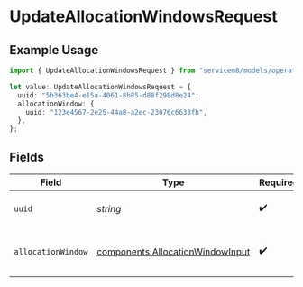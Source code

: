 # UpdateAllocationWindowsRequest

## Example Usage

```typescript
import { UpdateAllocationWindowsRequest } from "servicem8/models/operations";

let value: UpdateAllocationWindowsRequest = {
  uuid: "5b363be4-e15a-4061-8b85-d88f298d8e24",
  allocationWindow: {
    uuid: "123e4567-2e25-44a8-a2ec-23076c6633fb",
  },
};
```

## Fields

| Field                                                                                | Type                                                                                 | Required                                                                             | Description                                                                          |
| ------------------------------------------------------------------------------------ | ------------------------------------------------------------------------------------ | ------------------------------------------------------------------------------------ | ------------------------------------------------------------------------------------ |
| `uuid`                                                                               | *string*                                                                             | :heavy_check_mark:                                                                   | UUID of the Allocation Window                                                        |
| `allocationWindow`                                                                   | [components.AllocationWindowInput](../../models/components/allocationwindowinput.md) | :heavy_check_mark:                                                                   | Allocation Window fields to update                                                   |